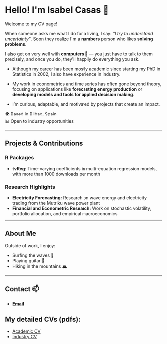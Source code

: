 # Hello! I'm Isabel Casas 👋

Welcome to my CV page!

When someone asks me what I do for a living, I say: *"I try to understand uncertainty"*. Soon they realize I'm a **numbers** person who likes **solving problems**.

I also get on very well with **computers** 🤖 — you just have to talk to them precisely, and once you do, they'll happily do everything you ask.

- Although my career has been mostly academic since starting my PhD in Statistics in 2002, I also have experience in industry. 

- My work in econometrics and time series has often gone beyond theory, focusing on applications like **forecasting energy production** or **developing models and tools for applied decision making**.  

- I’m curious, adaptable, and motivated by projects that create an impact.  

🌍 Based in Bilbao, Spain  
📊 Open to industry opportunities  

------------------------------------------------------------------------

## Projects & Contributions 

### R Packages

-   **tvReg**: Time-varying coefficients in multi-equation regression models, with more than 1000 downloads per month

### Research Highlights

-   **Electricity Forecasting:** Research on wave energy and electricity trading from the Mutriku wave power plant
-   **Financial and Econometric Research:** Work on stochastic volatility, portfolio allocation, and empirical macroeconomics

------------------------------------------------------------------------
## About Me

Outside of work, I enjoy:
- Surfing the waves 🌊
- Playing guitar 🎸
- Hiking in the mountains 🏔️
------------------------------------------------------------------------
## Contact 📫

-   [**Email**](mailto:icasas@deusto.es)

## My detailed CVs (pdfs):
- [Academic CV](https://github.com/icasas/CV/tree/main/Academic_CV)
- [Industry CV](https://github.com/icasas/CV/tree/main/Industry_CV)
